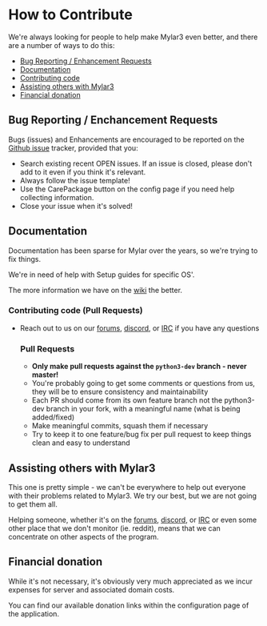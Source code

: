 # How to Contribute #

We're always looking for people to help make Mylar3 even better, and there are a number of ways to do this:

- [Bug Reporting / Enhancement Requests](#bug-reporting--enhancement-requests)
- [Documentation](#documentation)
- [Contributing code](#contributing-code)
- [Assisting others with Mylar3](#assisting-others-with-mylar3)
- [Financial donation](#financial-donation)

## Bug Reporting / Enchancement Requests ##
Bugs (issues) and Enhancements are encouraged to be reported on the [Github issue](https://github.com/mylar3/mylar3/issues) tracker, provided that you:

- Search existing recent OPEN issues. If an issue is closed, please don't add to it even if you think it's relevant.
- Always follow the issue template!
- Use the CarePackage button on the config page if you need help collecting information.
- Close your issue when it's solved!

## Documentation ##
Documentation has been sparse for Mylar over the years, so we're trying to fix things. 

We're in need of help with Setup guides for specific OS'.

The more information we have on the [wiki](https://github.com/mylar3/mylar/wiki) the better.

### Contributing code (Pull Requests) ###
- Reach out to us on our [forums](https://forum.mylarcomics.com/), [discord](https://discord.gg/6UG94R7E8T), or [IRC](http://webchat.freenode.net/?channels=#mylar) if you have any questions

  ### Pull Requests ###
  - **Only make pull requests against the `python3-dev` branch - never master!**
  - You're probably going to get some comments or questions from us, they will be to ensure consistency and maintainability
  - Each PR should come from its own feature branch not the python3-dev branch in your fork, with a meaningful name (what is being added/fixed)
  - Make meaningful commits, squash them if necessary
  - Try to keep it to one feature/bug fix per pull request to keep things clean and easy to understand

## Assisting others with Mylar3 ##
This one is pretty simple - we can't be everywhere to help out everyone with their problems related to Mylar3. We try our best, but we are not going to get them all. 

Helping someone, whether it's on the [forums](https://forum.mylarcomics.com/), [discord](https://discord.gg/6UG94R7E8T), or [IRC](http://webchat.freenode.net/?channels=#mylar) or even some other place that we don't monitor (ie. reddit), means that we can concentrate on other aspects of the program.


## Financial donation ##
While it's not necessary, it's obviously very much appreciated as we incur expenses for server and associated domain costs.
 
You can find our available donation links within the configuration page of the application.
